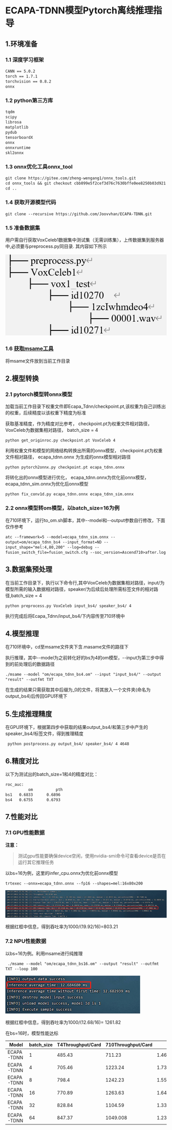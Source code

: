 # ECAPA-TDNN模型Pytorch离线推理指导


## 1.环境准备

### 1.1 深度学习框架

```
CANN == 5.0.2
torch == 1.7.1
torchvision == 0.8.2
onnx 
```
### 1.2 python第三方库

```
tqdm
scipy
librosa
matplotlib
pydub
tensorboardX
onnx
onnxruntime
skl2onnx
```


### 1.3 onnx优化工具onnx_tool

```
git clone https://gitee.com/zheng-wengang1/onnx_tools.git
cd onnx_tools && git checkout cbb099e5f2cef3d76c7630bffe0ee8250b03d921
cd ..
```

### 1.4 获取开源模型代码

```
git clone --recursive https://github.com/Joovvhan/ECAPA-TDNN.git
```

### 1.5 准备数据集
用户需自行获取VoxCeleb1数据集中测试集（无需训练集），上传数据集到服务器中,必须要与preprocess.py同目录.
其内容如下所示

![输入图片说明](image3.png)



### 1.6 [获取msame工具](https://gitee.com/ascend/tools/tree/master/msame)
将msame文件放到当前工作目录



## 2.模型转换

### 2.1 pytorch模型转onnx模型
加载当前工作目录下权重文件即Ecapa_Tdnn/checkpoint.pt,该权重为自己训练出的权重，后续精度以该权重下精度为标准

获取基准精度，作为精度对比参考， checkpoint.pt为权重文件相对路径， VoxCeleb为数据集相对路径， batch_size = 4

```
python get_originroc.py checkpoint.pt VoxCeleb 4
```



利用权重文件和模型的网络结构转换出所需的onnx模型， checkpoint.pt为权重文件相对路径， ecapa_tdnn.onnx 为生成的onnx模型相对路径

```
python pytorch2onnx.py checkpoint.pt ecapa_tdnn.onnx 
```

将转化出的onnx模型进行优化， ecapa_tdnn.onnx为优化前onnx模型， ecapa_tdnn_sim.onnx为优化后onnx模型

```
python fix_conv1d.py ecapa_tdnn.onnx ecapa_tdnn_sim.onnx
```

### 2.2 onnx模型转om模型，以batch_size=16为例
在710环境下，运行to_om.sh脚本，其中--model和--output参数自行修改，下面仅作参考

```
atc --framework=5 --model=ecapa_tdnn_sim.onnx --output=om/ecapa_tdnn_bs4 --input_format=ND --input_shape="mel:4,80,200" --log=debug --fusion_switch_file=fusion_switch.cfg --soc_version=Ascend710>after.log 
```

## 3.数据集预处理

在当前工作目录下，执行以下命令行,其中VoxCeleb为数据集相对路径，input/为模型所需的输入数据相对路径，speaker/为后续后处理所需标签文件的相对路径,batch_size = 4

```
python preprocess.py VoxCeleb input_bs4/ speaker_bs4/ 4
```

执行完成后将Ecapa_Tdnn/input_bs4/下内容传至710环境中

## 4.模型推理

在710环境中，cd至msame文件夹下含.masame文件的路径下

执行推理，其中--model为之前转化好的bs为4的om模型，--input为第三步中得到的前处理后的数据路径

```
./msame --model "om/ecapa_tdnn_bs4.om" --input "input_bs4/" --output "result" --outfmt TXT
```

在生成的结果只需获取其中后缀为_0的文件，将其放入一个文件夹(命名为output_bs4)后传回GPU环境下

## 5.生成推理精度

在GPU环境下，根据第四步中获取的结果output_bs4/和第三步中产生的speaker_bs4/标签文件，得到推理精度

```
 python postprocess.py output_bs4/ speaker_bs4/ 4 4648
```

## 6.精度对比
以下为测试出的batch_size=1和4的精度对比：

```
roc_auc:
          om          pth
bs1	  0.6833      0.6896
bs4	  0.6755      0.6793
```

## 7.性能对比

### 7.1 GPU性能数据
**注意：**

> 测试gpu性能要确保device空闲，使用nvidia-smi命令可查看device是否在运行其它推理任务

以bs=16为例，这里的infer_cpu.onnx为优化前onnx模型

```
trtexec --onnx=ecapa_tdnn.onnx --fp16 --shapes=mel:16x80x200
```
![输入图片说明](image1.png)

根据红框中信息，得到吞吐率为1000/(19.92/16)=803.21

### 7.2 NPU性能数据

以bs=16为例。利用msame进行纯推理

```
 ./msame --model "om/ecapa_tdnn_bs16.om" --output "result" --outfmt TXT --loop 100
```
![输入图片说明](image2.png)

根据红框中信息，得到吞吐率为1000/(12.68/16)= 1261.82

在bs=16时，模型性能达标

| Model      | batch_size | T4Throughput/Card | 710Throughput/Card | 710/T4         |
|------------|------------|-------------------|--------------------|----------------|
| ECAPA-TDNN | 1          | 485.43            | 711.23             | 1.46           |
| ECAPA-TDNN | 4          | 705.46            | 1223.24            | 1.73475177305  |
| ECAPA-TDNN | 8          | 798.4             | 1242.23            | 1.556390977444 |
| ECAPA-TDNN | 16         | 770.89            | 1263.63            | 1.64025974026  |
| ECAPA-TDNN | 32         | 828.84            | 1104.59            | 1.33333333333  |
| ECAPA-TDNN | 64         | 847.37            | 1049.008           | 1.238488783943 |
